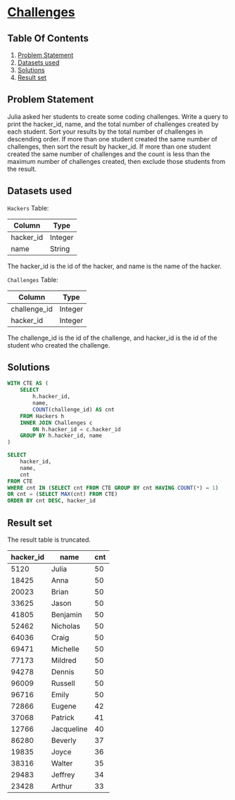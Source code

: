 # [Challenges](https://www.hackerrank.com/challenges/challenges/)

## Table Of Contents
1. [Problem Statement]()
2. [Datasets used]()
3. [Solutions]()
4. [Result set]()

## Problem Statement

Julia asked her students to create some coding challenges. Write a query to print the hacker_id, name, and the total number of challenges created by each student. Sort your results by the total number of challenges in descending order. If more than one student created the same number of challenges, then sort the result by hacker_id. If more than one student created the same number of challenges and the count is less than the maximum number of challenges created, then exclude those students from the result.

## Datasets used

```Hackers``` Table:

| Column    | Type    |
| --------- | ------- |
| hacker_id | Integer |
| name      | String  |

The hacker_id is the id of the hacker, and name is the name of the hacker.

```Challenges``` Table:

| Column       | Type    |
| ------------ | ------- |
| challenge_id | Integer |
| hacker_id    | Integer |

The challenge_id is the id of the challenge, and hacker_id is the id of the student who created the challenge.

## Solutions

```sql
WITH CTE AS (
    SELECT
        h.hacker_id,
        name,
        COUNT(challenge_id) AS cnt
    FROM Hackers h
    INNER JOIN Challenges c
        ON h.hacker_id = c.hacker_id
    GROUP BY h.hacker_id, name
)

SELECT
    hacker_id,
    name,
    cnt
FROM CTE
WHERE cnt IN (SELECT cnt FROM CTE GROUP BY cnt HAVING COUNT(*) = 1)
OR cnt = (SELECT MAX(cnt) FROM CTE)
ORDER BY cnt DESC, hacker_id
```

## Result set

The result table is truncated.

| hacker_id | name       | cnt |
| --------- | ---------- | --- |
| 5120      | Julia      | 50  |
| 18425     | Anna       | 50  |
| 20023     | Brian      | 50  |
| 33625     | Jason      | 50  |
| 41805     | Benjamin   | 50  |
| 52462     | Nicholas   | 50  |
| 64036     | Craig      | 50  |
| 69471     | Michelle   | 50  |
| 77173     | Mildred    | 50  |
| 94278     | Dennis     | 50  |
| 96009     | Russell    | 50  |
| 96716     | Emily      | 50  |
| 72866     | Eugene     | 42  |
| 37068     | Patrick    | 41  |
| 12766     | Jacqueline | 40  |
| 86280     | Beverly    | 37  |
| 19835     | Joyce      | 36  |
| 38316     | Walter     | 35  |
| 29483     | Jeffrey    | 34  |
| 23428     | Arthur     | 33  |